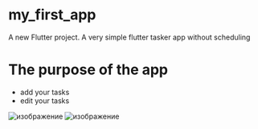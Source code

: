 # my_first_app

A new Flutter project. A very simple flutter tasker app without scheduling

# The purpose of the app
  - add your tasks
  - edit your tasks

![изображение](https://github.com/user-attachments/assets/27274dbe-bc2f-4d83-8282-e96ba97622c8)
![изображение](https://github.com/user-attachments/assets/6e00e666-887d-46a9-a0ec-f2a32324b8f0)
